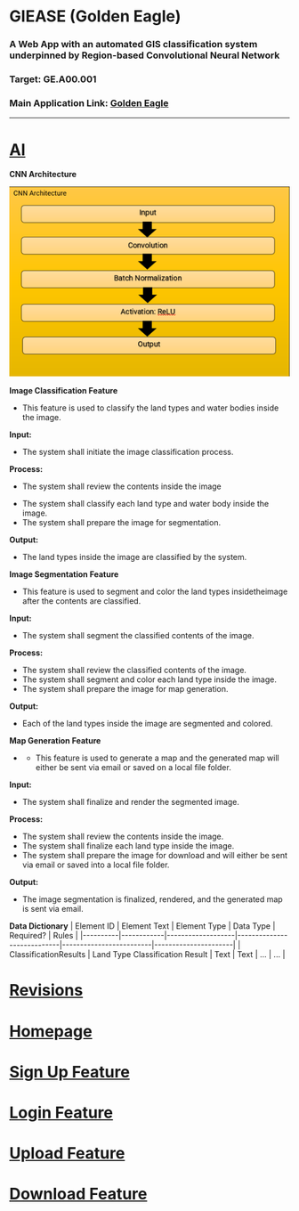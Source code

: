 # GIEASE (Golden Eagle)
### A Web App with an automated GIS classification system underpinned by Region-based Convolutional Neural Network
### Target:  GE.A00.001
### Main Application Link: [Golden Eagle](https://github.com/rendznicoy/GoldenEagle)
_______________________________________
# [AI](https://github.com/rendznicoy/golden-eagle/edit/main/Details/AI.md)
**CNN Architecture**

![AI](https://github.com/rendznicoy/golden-eagle/blob/main/Mockups/CNN%20Architecture.png)

**Image Classification Feature**

* This feature is used to classify the land types and water bodies inside the image.

**Input:**
* The system shall initiate the image classification process.
  
**Process:**
+ The system shall review the contents inside the image
- The system shall classify each land type and water body inside the image.
- The system shall prepare the image for segmentation.

**Output:**
*  The land types inside the image are classified by the system.

**Image Segmentation Feature**

* This feature is used to segment and color the land types insidetheimage after the contents are classified.

**Input:**
* The system shall segment the classified contents of the image.
  
**Process:**
- The system shall review the classified contents of the image.
- The system shall segment and color each land type inside the image.
- The system shall prepare the image for map generation.

**Output:**
*  Each of the land types inside the image are segmented and colored.

**Map Generation Feature**

* * This feature is used to generate a map and the generated map will either be sent via email or saved on a local file folder.

**Input:**
* The system shall finalize and render the segmented image.
  
**Process:**
- The system shall review the contents inside the image. 
- The system shall finalize each land type inside the image.
- The system shall prepare the image for download and will either be sent via email or saved into a local file folder.

**Output:**
*  The image segmentation is finalized, rendered, and the generated map is sent via email.

**Data Dictionary**
| Element ID | Element Text      | Element Type | Data Type                | Required?          | Rules         |
|----------|------------|-------------------|----------------------------|-------------------------|----------------------|
| ClassificationResults     | Land Type Classification Result       | Text               | Text               | ...              | ...               | 

# [Revisions](https://github.com/rendznicoy/golden-eagle/blob//main/Details/REVISIONS.md)

# [Homepage](https://github.com/rendznicoy/golden-eagle/blob/main/Details/HOMEPAGE.md)

# [Sign Up Feature](https://github.com/rendznicoy/golden-eagle/blob//main/Details/SIGNUP.md)

# [Login Feature](https://github.com/rendznicoy/golden-eagle/blob//main/Details/LOGIN.md)

# [Upload Feature](https://github.com/rendznicoy/golden-eagle/blob//main/Details/UPLOAD.md)

# [Download Feature](https://github.com/rendznicoy/golden-eagle/blob//main/Details/DOWNLOAD.md)

